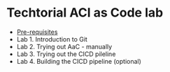 # Techtorial ACI as Code lab

- [Pre-requisites](techtorial-aac-lab/0_pre-requisites/README.md)
- Lab 1. Introduction to Git
- Lab 2. Trying out AaC - manually
- Lab 3. Trying out the CICD pileline
- Lab 4. Building the CICD pipeline (optional)

